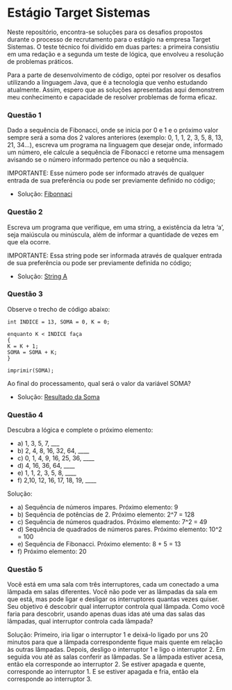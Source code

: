 # Estágio Target Sistemas
Neste repositório, encontra-se soluções para os desafios propostos durante o processo de recrutamento para o estágio na empresa Target Sistemas. O teste técnico foi dividido em duas partes: a primeira consistiu em uma redação e a segunda um teste de lógica, que envolveu a resolução de problemas práticos.

Para a parte de desenvolvimento de código, optei por resolver os desafios utilizando a linguagem Java, que é a tecnologia que venho estudando atualmente. Assim, espero que as soluções apresentadas aqui demonstrem meu conhecimento e capacidade de resolver problemas de forma eficaz.

### Questão 1
Dado a sequência de Fibonacci, onde se inicia por 0 e 1 e o próximo valor sempre será a soma dos 2 valores anteriores (exemplo: 0, 1, 1, 2, 3, 5, 8, 13, 21, 34...), escreva um programa na linguagem que desejar onde, informado um número, ele calcule a sequência de Fibonacci e retorne uma mensagem avisando se o número informado pertence ou não a sequência.

IMPORTANTE: Esse número pode ser informado através de qualquer entrada de sua preferência ou pode ser previamente definido no código;
<br>
- Solução: [Fibonnaci](https://github.com/gabriellydasi/target-sistemas/blob/main/src/desafios/desafio1/FibonacciChecker.java)

### Questão 2
Escreva um programa que verifique, em uma string, a existência da letra ‘a’, seja maiúscula ou minúscula, além de informar a quantidade de vezes em que ela ocorre.

IMPORTANTE: Essa string pode ser informada através de qualquer entrada de sua preferência ou pode ser previamente definida no código;
<br>
- Solução: [String A](https://github.com/gabriellydasi/target-sistemas/blob/main/src/desafios/desafio2/ContadorDeA.java)

### Questão 3
Observe o trecho de código abaixo:
```
int INDICE = 13, SOMA = 0, K = 0;

enquanto K < INDICE faça
{
K = K + 1;
SOMA = SOMA + K;
}

imprimir(SOMA);
```

Ao final do processamento, qual será o valor da variável SOMA?
<br>
- Solução: [Resultado da Soma](https://github.com/gabriellydasi/target-sistemas/blob/main/src/desafios/desafio3/Soma.java)

### Questão 4
Descubra a lógica e complete o próximo elemento:
* a) 1, 3, 5, 7, ___
* b) 2, 4, 8, 16, 32, 64, ____
* c) 0, 1, 4, 9, 16, 25, 36, ____
* d) 4, 16, 36, 64, ____
* e) 1, 1, 2, 3, 5, 8, ____
* f) 2,10, 12, 16, 17, 18, 19, ____

Solução:  
* a) Sequência de números ímpares. Próximo elemento: 9
* b) Sequência de potências de 2. Próximo elemento: 2^7 = 128
* c) Sequência de números quadrados. Próximo elemento: 7^2 = 49
* d) Sequência de quadrados de números pares. Próximo elemento: 10^2 = 100
* e) Sequência de Fibonacci. Próximo elemento: 8 + 5 = 13
* f) Próximo elemento: 20

### Questão 5
Você está em uma sala com três interruptores, cada um conectado a uma lâmpada em salas diferentes. Você não pode ver as lâmpadas da sala em que está, mas pode ligar e desligar os interruptores quantas vezes quiser. Seu objetivo é descobrir qual interruptor controla qual lâmpada. Como você faria para descobrir, usando apenas duas idas até uma das salas das lâmpadas, qual interruptor controla cada lâmpada?  

Solução: Primeiro, iria ligar o interruptor 1 e deixá-lo ligado por uns 20 minutos para que a lâmpada correspondente fique mais quente em relação às outras lâmpadas. Depois, desligo o interruptor 1 e ligo o interruptor 2. Em seguida vou até as salas conferir as lâmpadas. Se a lâmpada estiver acesa, então ela corresponde ao interruptor 2. Se estiver apagada e quente, corresponde ao interruptor 1. E se estiver apagada e fria, então ela corresponde ao interruptor 3. 


